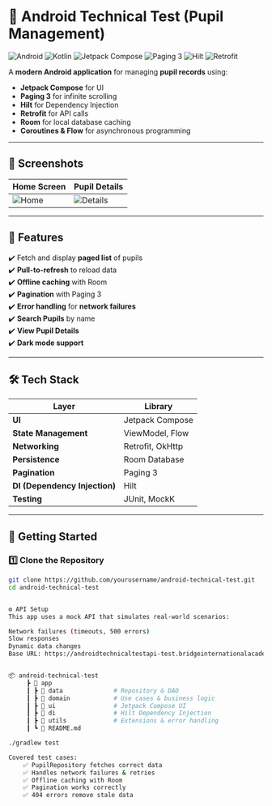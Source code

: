 # 🏫 Android Technical Test (Pupil Management)

![Android](https://img.shields.io/badge/Platform-Android-brightgreen)
![Kotlin](https://img.shields.io/badge/Language-Kotlin-blue)
![Jetpack Compose](https://img.shields.io/badge/UI-Jetpack%20Compose-purple)
![Paging 3](https://img.shields.io/badge/Paging-3-orange)
![Hilt](https://img.shields.io/badge/DI-Hilt-red)
![Retrofit](https://img.shields.io/badge/Network-Retrofit-green)

A **modern Android application** for managing **pupil records** using:
- **Jetpack Compose** for UI
- **Paging 3** for infinite scrolling
- **Hilt** for Dependency Injection
- **Retrofit** for API calls
- **Room** for local database caching
- **Coroutines & Flow** for asynchronous programming

---

## 📸 **Screenshots**
| Home Screen | Pupil Details |
|------------|--------------|
| ![Home](https://via.placeholder.com/200) | ![Details](https://via.placeholder.com/200) |

---

## 🎯 **Features**
✔️ Fetch and display **paged list** of pupils  
✔️ **Pull-to-refresh** to reload data  
✔️ **Offline caching** with Room  
✔️ **Pagination** with Paging 3  
✔️ **Error handling** for **network failures**  
✔️ **Search Pupils** by name  
✔️ **View Pupil Details**  
✔️ **Dark mode support**

---

## 🛠 **Tech Stack**
| **Layer** | **Library** |
|-----------|------------|
| **UI** | Jetpack Compose |
| **State Management** | ViewModel, Flow |
| **Networking** | Retrofit, OkHttp |
| **Persistence** | Room Database |
| **Pagination** | Paging 3 |
| **DI (Dependency Injection)** | Hilt |
| **Testing** | JUnit, MockK |

---

## 🚀 **Getting Started**

### **1️⃣ Clone the Repository**
```sh
git clone https://github.com/yourusername/android-technical-test.git
cd android-technical-test


⚙️ API Setup
This app uses a mock API that simulates real-world scenarios:

Network failures (timeouts, 500 errors)
Slow responses
Dynamic data changes
Base URL: https://androidtechnicaltestapi-test.bridgeinternationalacademies.com/


📦 android-technical-test
     ┣ 📂 app
     ┃ ┣ 📂 data              # Repository & DAO
     ┃ ┣ 📂 domain            # Use cases & business logic
     ┃ ┣ 📂 ui                # Jetpack Compose UI
     ┃ ┣ 📂 di                # Hilt Dependency Injection
     ┃ ┣ 📂 utils             # Extensions & error handling
     ┃ ┗ 📝 README.md

./gradlew test

Covered test cases:
    ✅ PupilRepository fetches correct data
    ✅ Handles network failures & retries
    ✅ Offline caching with Room
    ✅ Pagination works correctly
    ✅ 404 errors remove stale data
